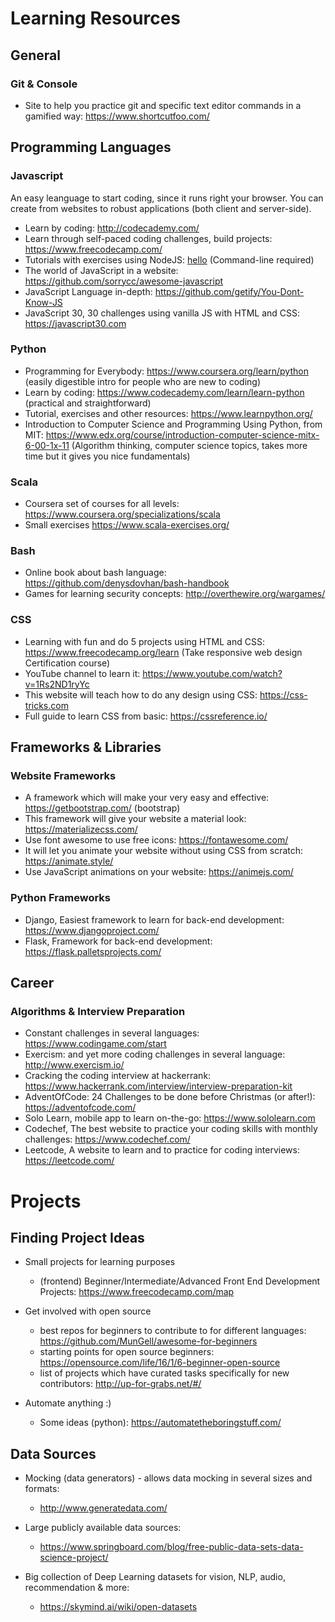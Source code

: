 Learning Resources
=========================

## General

### Git & Console

  * Site to help you practice git and specific text editor commands in a gamified way: https://www.shortcutfoo.com/

## Programming Languages

### Javascript

An easy leanguage to start coding, since it runs right your browser. You can create from websites to robust applications (both client and server-side).

  * Learn by coding: http://codecademy.com/
  * Learn through self-paced coding challenges, build projects: https://www.freecodecamp.com/
  * Tutorials with exercises using NodeJS: [hello](https://nodeschool.io/) (Command-line required)
  * The world of JavaScript in a website: https://github.com/sorrycc/awesome-javascript
  * JavaScript Language in-depth: https://github.com/getify/You-Dont-Know-JS
  * JavaScript 30, 30 challenges using vanilla JS with HTML and CSS: https://javascript30.com

### Python
  * Programming for Everybody: https://www.coursera.org/learn/python (easily digestible intro for people who are new to coding)
  * Learn by coding: https://www.codecademy.com/learn/learn-python (practical and straightforward)
  * Tutorial, exercises and other resources: https://www.learnpython.org/
  * Introduction to Computer Science and Programming Using Python, from MIT: https://www.edx.org/course/introduction-computer-science-mitx-6-00-1x-11 (Algorithm thinking, computer science topics, takes more time but it gives you nice fundamentals)

### Scala

  * Coursera set of courses for all levels: https://www.coursera.org/specializations/scala
  * Small exercises https://www.scala-exercises.org/

### Bash

  * Online book about bash language: https://github.com/denysdovhan/bash-handbook
  * Games for learning security concepts: http://overthewire.org/wargames/

### CSS

  * Learning with fun and do 5 projects using HTML and CSS: https://www.freecodecamp.org/learn (Take responsive web design Certification course)
  * YouTube channel to learn it: https://www.youtube.com/watch?v=1Rs2ND1ryYc
  * This website will teach how to do any design using CSS: https://css-tricks.com
  * Full guide to learn CSS from basic: https://cssreference.io/


## Frameworks & Libraries

### Website Frameworks

  * A framework which will make your very easy and effective: https://getbootstrap.com/ (bootstrap)
  * This framework will give your website a material look: https://materializecss.com/
  * Use font awesome to use free icons: https://fontawesome.com/
  * It will let you animate your website without using CSS from scratch: https://animate.style/
  * Use JavaScript animations on your website: https://animejs.com/

### Python Frameworks

  * Django, Easiest framework to learn for back-end development: https://www.djangoproject.com/
  * Flask, Framework for back-end development: https://flask.palletsprojects.com/

## Career

### Algorithms & Interview Preparation

  * Constant challenges in several languages: https://www.codingame.com/start
  * Exercism: and yet more coding challenges in several language: http://www.exercism.io/
  * Cracking the coding interview at hackerrank: https://www.hackerrank.com/interview/interview-preparation-kit
  * AdventOfCode: 24 Challenges to be done before Christmas (or after!): https://adventofcode.com/
  * Solo Learn, mobile app to learn on-the-go: https://www.sololearn.com
  * Codechef, The best website to practice your coding skills with monthly challenges: https://www.codechef.com/
  * Leetcode, A website to learn and to practice for coding interviews: https://leetcode.com/



Projects
=========================

## Finding Project Ideas

* Small projects for learning purposes
  * (frontend) Beginner/Intermediate/Advanced Front End Development Projects: https://www.freecodecamp.com/map

* Get involved with open source
  * best repos for beginners to contribute to for different languages: https://github.com/MunGell/awesome-for-beginners
  * starting points for open source beginners: https://opensource.com/life/16/1/6-beginner-open-source
  * list of projects which have curated tasks specifically for new contributors: http://up-for-grabs.net/#/

* Automate anything :)   
  * Some ideas (python): https://automatetheboringstuff.com/



## Data Sources

* Mocking (data generators) - allows data mocking in several sizes and formats:
  * http://www.generatedata.com/

* Large publicly available data sources:
  * https://www.springboard.com/blog/free-public-data-sets-data-science-project/

* Big collection of Deep Learning datasets for vision, NLP, audio, recommendation & more:
  * https://skymind.ai/wiki/open-datasets
